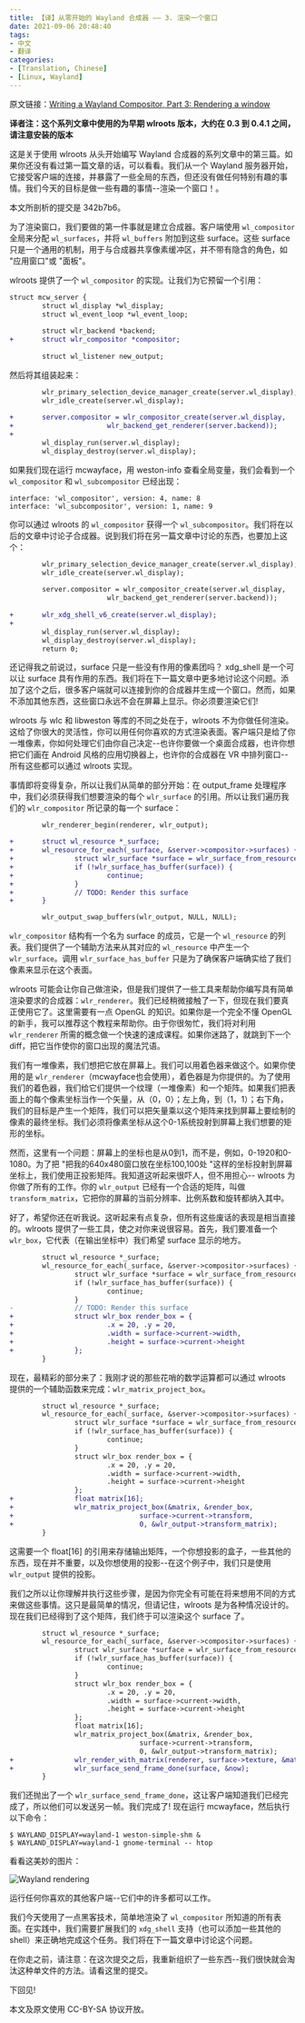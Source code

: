 ```yaml
---
title: 【译】从零开始的 Wayland 合成器 —— 3. 渲染一个窗口
date: 2021-09-06 20:48:40
tags:
- 中文
- 翻译
categories:
- [Translation, Chinese]
- [Linux, Wayland]
---
```


原文链接：[Writing a Wayland Compositor, Part 3: Rendering a window](https://drewdevault.com/2018/02/28/Writing-a-wayland-compositor-part-3.html)

**译者注：这个系列文章中使用的为早期 wlroots 版本，大约在 0.3 到 0.4.1 之间，请注意安装的版本**

这是关于使用 wlroots 从头开始编写 Wayland 合成器的系列文章中的第三篇。如果你还没有看过第一篇文章的话，可以看看。我们从一个 Wayland 服务器开始，它接受客户端的连接，并暴露了一些全局的东西，但还没有做任何特别有趣的事情。我们今天的目标是做一些有趣的事情--渲染一个窗口！。

本文所剖析的提交是 342b7b6。

为了渲染窗口，我们要做的第一件事就是建立合成器。客户端使用 `wl_compositor` 全局来分配 `wl_surfaces`，并将 `wl_buffers` 附加到这些 surface。这些 surface 只是一个通用的机制，用于与合成器共享像素缓冲区，并不带有隐含的角色，如 "应用窗口"或 "面板"。

wlroots 提供了一个 `wl_compositor` 的实现。让我们为它预留一个引用：

```diff
struct mcw_server {
        struct wl_display *wl_display;
        struct wl_event_loop *wl_event_loop;
 
        struct wlr_backend *backend;
+       struct wlr_compositor *compositor;
 
        struct wl_listener new_output;
```

然后将其组装起来：

```diff
        wlr_primary_selection_device_manager_create(server.wl_display);
        wlr_idle_create(server.wl_display);
 
+       server.compositor = wlr_compositor_create(server.wl_display,
+                       wlr_backend_get_renderer(server.backend));
+
        wl_display_run(server.wl_display);
        wl_display_destroy(server.wl_display);
```

如果我们现在运行 mcwayface，用 weston-info 查看全局变量，我们会看到一个 `wl_compositor` 和 `wl_subcompositor` 已经出现：

```
interface: 'wl_compositor', version: 4, name: 8
interface: 'wl_subcompositor', version: 1, name: 9
```

你可以通过 wlroots 的 `wl_compositor` 获得一个 `wl_subcompositor`。我们将在以后的文章中讨论子合成器。说到我们将在另一篇文章中讨论的东西，也要加上这个：

```diff
        wlr_primary_selection_device_manager_create(server.wl_display);
        wlr_idle_create(server.wl_display);
 
        server.compositor = wlr_compositor_create(server.wl_display,
                        wlr_backend_get_renderer(server.backend));
 
+       wlr_xdg_shell_v6_create(server.wl_display);
+
        wl_display_run(server.wl_display);
        wl_display_destroy(server.wl_display);
        return 0;
```

还记得我之前说过，surface 只是一些没有作用的像素团吗？ xdg_shell 是一个可以让 surface 具有作用的东西。我们将在下一篇文章中更多地讨论这个问题。添加了这个之后，很多客户端就可以连接到你的合成器并生成一个窗口。然而，如果不添加其他东西，这些窗口永远不会在屏幕上显示。你必须要渲染它们!

wlroots 与 wlc 和 libweston 等库的不同之处在于，wlroots 不为你做任何渲染。这给了你很大的灵活性，你可以用任何你喜欢的方式渲染表面。客户端只是给了你一堆像素，你如何处理它们由你自己决定--也许你要做一个桌面合成器，也许你想把它们画在 Android 风格的应用切换器上，也许你的合成器在 VR 中排列窗口--所有这些都可以通过 wlroots 实现。

事情即将变得复杂，所以让我们从简单的部分开始：在 output_frame 处理程序中，我们必须获得我们想要渲染的每个 `wlr_surface` 的引用。所以让我们遍历我们的 `wlr_compositor` 所记录的每一个 surface：

```diff
        wlr_renderer_begin(renderer, wlr_output);

+       struct wl_resource *_surface;
+       wl_resource_for_each(_surface, &server->compositor->surfaces) {
+               struct wlr_surface *surface = wlr_surface_from_resource(_surface);
+               if (!wlr_surface_has_buffer(surface)) {
+                       continue;
+               }
+               // TODO: Render this surface
+       }

        wlr_output_swap_buffers(wlr_output, NULL, NULL);
```

`wlr_compositor` 结构有一个名为 surface 的成员，它是一个 `wl_resource` 的列表。我们提供了一个辅助方法来从其对应的 `wl_resource` 中产生一个 `wlr_surface`。调用 `wlr_surface_has_buffer` 只是为了确保客户端确实给了我们像素来显示在这个表面。

wlroots 可能会让你自己做渲染，但是我们提供了一些工具来帮助你编写具有简单渲染要求的合成器：`wlr_renderer`。我们已经稍微接触了一下，但现在我们要真正使用它了。这里需要有一点 OpenGL 的知识。如果你是一个完全不懂 OpenGL 的新手，我可以推荐这个教程来帮助你。由于你很匆忙，我们将对利用 `wlr_renderer` 所需的概念做一个快速的速成课程。如果你迷路了，就跳到下一个diff，把它当作使你的窗口出现的魔法咒语。

我们有一堆像素，我们想把它放在屏幕上。我们可以用着色器来做这个。如果你使用的是 `wlr_renderer`（mcwayface也会使用），着色器是为你提供的。为了使用我们的着色器，我们给它们提供一个纹理（一堆像素）和一个矩阵。如果我们把表面上的每个像素坐标当作一个矢量，从（0，0）；左上角，到（1，1）；右下角，我们的目标是产生一个矩阵，我们可以把矢量乘以这个矩阵来找到屏幕上要绘制的像素的最终坐标。我们必须将像素坐标从这个0-1系统投射到屏幕上我们想要的矩形的坐标。

然而，这里有一个问题：屏幕上的坐标也是从0到1，而不是，例如，0-1920和0-1080。为了把 "把我的640x480窗口放在坐标100,100处 "这样的坐标投射到屏幕坐标上，我们使用正投影矩阵。我知道这听起来很吓人，但不用担心-- wlroots 为你做了所有的工作。你的 `wlr_output` 已经有一个合适的矩阵，叫做 `transform_matrix`，它把你的屏幕的当前分辨率、比例系数和旋转都纳入其中。

好了，希望你还在听我说。这听起来有点复杂，但所有这些废话的表现是相当直接的。wlroots 提供了一些工具，使之对你来说很容易。首先，我们要准备一个 `wlr_box`，它代表（在输出坐标中）我们希望 surface 显示的地方。

```diff
        struct wl_resource *_surface;
        wl_resource_for_each(_surface, &server->compositor->surfaces) {
                struct wlr_surface *surface = wlr_surface_from_resource(_surface);
                if (!wlr_surface_has_buffer(surface)) {
                        continue;
                }
-               // TODO: Render this surface
+               struct wlr_box render_box = {
+                       .x = 20, .y = 20,
+                       .width = surface->current->width,
+                       .height = surface->current->height
+               };
        }
```

现在，最精彩的部分来了：我刚才说的那些花哨的数学运算都可以通过 wlroots 提供的一个辅助函数来完成：`wlr_matrix_project_box`。

```diff
        struct wl_resource *_surface;
        wl_resource_for_each(_surface, &server->compositor->surfaces) {
                struct wlr_surface *surface = wlr_surface_from_resource(_surface);
                if (!wlr_surface_has_buffer(surface)) {
                        continue;
                }
                struct wlr_box render_box = {
                        .x = 20, .y = 20,
                        .width = surface->current->width,
                        .height = surface->current->height
                };
+               float matrix[16];
+               wlr_matrix_project_box(&matrix, &render_box,
+                               surface->current->transform,
+                               0, &wlr_output->transform_matrix);
        }
```

这需要一个 float[16] 的引用来存储输出矩阵，一个你想投影的盒子，一些其他的东西，现在并不重要，以及你想使用的投影--在这个例子中，我们只是使用 `wlr_output` 提供的投影。

我们之所以让你理解并执行这些步骤，是因为你完全有可能在将来想用不同的方式来做这些事情。这只是最简单的情况，但请记住，wlroots 是为各种情况设计的。现在我们已经得到了这个矩阵，我们终于可以渲染这个 surface 了。

```diff
        struct wl_resource *_surface;
        wl_resource_for_each(_surface, &server->compositor->surfaces) {
                struct wlr_surface *surface = wlr_surface_from_resource(_surface);
                if (!wlr_surface_has_buffer(surface)) {
                        continue;
                }
                struct wlr_box render_box = {
                        .x = 20, .y = 20,
                        .width = surface->current->width,
                        .height = surface->current->height
                };
                float matrix[16];
                wlr_matrix_project_box(&matrix, &render_box,
                                surface->current->transform,
                                0, &wlr_output->transform_matrix);
+               wlr_render_with_matrix(renderer, surface->texture, &matrix, 1.0f);
+               wlr_surface_send_frame_done(surface, &now);
        }
```

我们还抛出了一个 `wlr_surface_send_frame_done`，这让客户端知道我们已经完成了，所以他们可以发送另一帧。我们完成了! 现在运行 mcwayface，然后执行以下命令：

```
$ WAYLAND_DISPLAY=wayland-1 weston-simple-shm &
$ WAYLAND_DISPLAY=wayland-1 gnome-terminal -- htop
```

看看这美妙的图片：

![Wayland rendering](https://l.sr.ht/y_qN.png)

运行任何你喜欢的其他客户端--它们中的许多都可以工作。

我们今天使用了一点黑客技术，简单地渲染了 `wl_compositor` 所知道的所有表面。在实践中，我们需要扩展我们的 `xdg_shell` 支持（也可以添加一些其他的 shell）来正确地完成这个任务。我们将在下一篇文章中讨论这个问题。

在你走之前，请注意：在这次提交之后，我重新组织了一些东西--我们很快就会淘汰这种单文件的方法。请看这里的提交。

下回见!

本文及原文使用 CC-BY-SA 协议开放。
